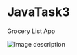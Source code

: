 # JavaTask3
Grocery List App

![Image description](https://github.com/iykeafrica/JavaTask3/issues/1)

